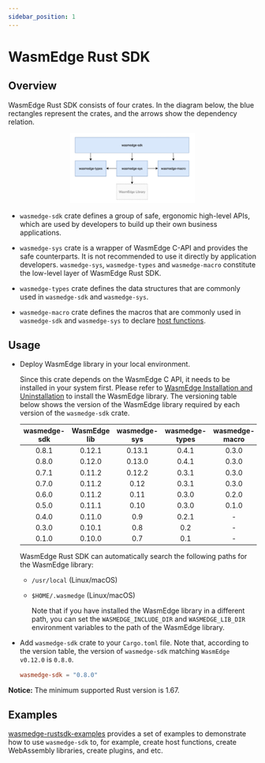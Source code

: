 ```yaml
---
sidebar_position: 1
---
```


# WasmEdge Rust SDK

## Overview

WasmEdge Rust SDK consists of four crates. In the diagram below, the blue rectangles represent the crates, and the arrows show the dependency relation.

<div align="center">
  <img src="image/arch-rust-sdk.jpg" width="50%"/>
</div>

-   `wasmedge-sdk` crate defines a group of safe, ergonomic high-level APIs, which are used by developers to build up their own business applications.

-   `wasmedge-sys` crate is a wrapper of WasmEdge C-API and provides the safe counterparts. It is not recommended to use it directly by application developers. `wasmedge-sys`, `wasmedge-types` and `wasmedge-macro` constitute the low-level layer of WasmEdge Rust SDK.

-   `wasmedge-types` crate defines the data structures that are commonly used in `wasmedge-sdk` and `wasmedge-sys`.

-   `wasmedge-macro` crate defines the macros that are commonly used in `wasmedge-sdk` and `wasmedge-sys` to declare [host functions](https://webassembly.github.io/spec/core/exec/runtime.html#:~:text=A%20host%20function%20is%20a,a%20module%20as%20an%20import.).

## Usage

-   Deploy WasmEdge library in your local environment.

    Since this crate depends on the WasmEdge C API, it needs to be installed in your system first. Please refer to [WasmEdge Installation and Uninstallation](https://wasmedge.org/book/en/quick_start/install.html) to install the WasmEdge library. The versioning table below shows the version of the WasmEdge library required by each version of the `wasmedge-sdk` crate.

    | wasmedge-sdk | WasmEdge lib | wasmedge-sys | wasmedge-types | wasmedge-macro |
    | :-: | :-: | :-: | :-: | :-: |
    | 0.8.1 | 0.12.1 | 0.13.1 | 0.4.1 | 0.3.0 |
    | 0.8.0 | 0.12.0 | 0.13.0 | 0.4.1 | 0.3.0 |
    | 0.7.1 | 0.11.2 | 0.12.2 | 0.3.1 | 0.3.0 |
    | 0.7.0 | 0.11.2 | 0.12 | 0.3.1 | 0.3.0 |
    | 0.6.0 | 0.11.2 | 0.11 | 0.3.0 | 0.2.0 |
    | 0.5.0 | 0.11.1 | 0.10 | 0.3.0 | 0.1.0 |
    | 0.4.0 | 0.11.0 | 0.9 | 0.2.1 | - |
    | 0.3.0 | 0.10.1 | 0.8 | 0.2 | - |
    | 0.1.0 | 0.10.0 | 0.7 | 0.1 | - |

    WasmEdge Rust SDK can automatically search the following paths for the WasmEdge library:

    -   `/usr/local` (Linux/macOS)
    -   `$HOME/.wasmedge` (Linux/macOS)

        Note that if you have installed the WasmEdge library in a different path, you can set the `WASMEDGE_INCLUDE_DIR` and `WASMEDGE_LIB_DIR` environment variables to the path of the WasmEdge library.

-   Add `wasmedge-sdk` crate to your `Cargo.toml` file. Note that, according to the version table, the version of `wasmedge-sdk` matching `WasmEdge v0.12.0` is `0.8.0`.

    ```toml
    wasmedge-sdk = "0.8.0"
    ```

**Notice:** The minimum supported Rust version is 1.67.

## Examples

[wasmedge-rustsdk-examples](https://github.com/second-state/wasmedge-rustsdk-examples/tree/main) provides a set of examples to demonstrate how to use `wasmedge-sdk` to, for example, create host functions, create WebAssembly libraries, create plugins, and etc.
